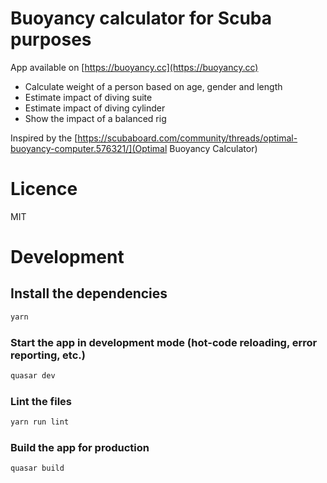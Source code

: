 # Buoyancy calculator for Scuba purposes

App available on
[https://buoyancy.cc](https://buoyancy.cc)

- Calculate weight of a person based on age, gender and length
- Estimate impact of diving suite
- Estimate impact of diving cylinder
- Show the impact of a balanced rig

Inspired by the [https://scubaboard.com/community/threads/optimal-buoyancy-computer.576321/](Optimal Buoyancy Calculator)

# Licence
MIT

# Development
## Install the dependencies
```bash
yarn
```

### Start the app in development mode (hot-code reloading, error reporting, etc.)
```bash
quasar dev
```

### Lint the files
```bash
yarn run lint
```

### Build the app for production
```bash
quasar build
```
